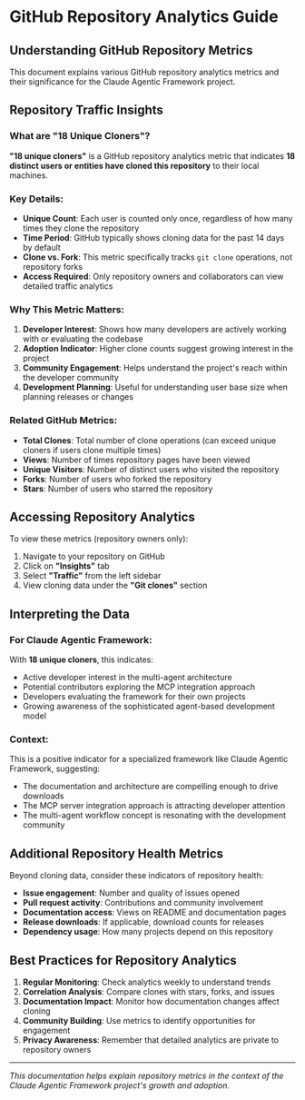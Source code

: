 # GitHub Repository Analytics Guide

## Understanding GitHub Repository Metrics

This document explains various GitHub repository analytics metrics and their significance for the Claude Agentic Framework project.

## Repository Traffic Insights

### What are "18 Unique Cloners"?

**"18 unique cloners"** is a GitHub repository analytics metric that indicates **18 distinct users or entities have cloned this repository** to their local machines.

### Key Details:

- **Unique Count**: Each user is counted only once, regardless of how many times they clone the repository
- **Time Period**: GitHub typically shows cloning data for the past 14 days by default
- **Clone vs. Fork**: This metric specifically tracks `git clone` operations, not repository forks
- **Access Required**: Only repository owners and collaborators can view detailed traffic analytics

### Why This Metric Matters:

1. **Developer Interest**: Shows how many developers are actively working with or evaluating the codebase
2. **Adoption Indicator**: Higher clone counts suggest growing interest in the project
3. **Community Engagement**: Helps understand the project's reach within the developer community
4. **Development Planning**: Useful for understanding user base size when planning releases or changes

### Related GitHub Metrics:

- **Total Clones**: Total number of clone operations (can exceed unique cloners if users clone multiple times)
- **Views**: Number of times repository pages have been viewed
- **Unique Visitors**: Number of distinct users who visited the repository
- **Forks**: Number of users who forked the repository
- **Stars**: Number of users who starred the repository

## Accessing Repository Analytics

To view these metrics (repository owners only):

1. Navigate to your repository on GitHub
2. Click on **"Insights"** tab
3. Select **"Traffic"** from the left sidebar
4. View cloning data under the **"Git clones"** section

## Interpreting the Data

### For Claude Agentic Framework:

With **18 unique cloners**, this indicates:
- Active developer interest in the multi-agent architecture
- Potential contributors exploring the MCP integration approach
- Developers evaluating the framework for their own projects
- Growing awareness of the sophisticated agent-based development model

### Context:

This is a positive indicator for a specialized framework like Claude Agentic Framework, suggesting:
- The documentation and architecture are compelling enough to drive downloads
- The MCP server integration approach is attracting developer attention
- The multi-agent workflow concept is resonating with the development community

## Additional Repository Health Metrics

Beyond cloning data, consider these indicators of repository health:

- **Issue engagement**: Number and quality of issues opened
- **Pull request activity**: Contributions and community involvement  
- **Documentation access**: Views on README and documentation pages
- **Release downloads**: If applicable, download counts for releases
- **Dependency usage**: How many projects depend on this repository

## Best Practices for Repository Analytics

1. **Regular Monitoring**: Check analytics weekly to understand trends
2. **Correlation Analysis**: Compare clones with stars, forks, and issues
3. **Documentation Impact**: Monitor how documentation changes affect cloning
4. **Community Building**: Use metrics to identify opportunities for engagement
5. **Privacy Awareness**: Remember that detailed analytics are private to repository owners

---

*This documentation helps explain repository metrics in the context of the Claude Agentic Framework project's growth and adoption.*